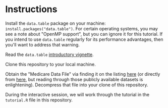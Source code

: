 # Instructions

Install the `data.table` package on your machine: `install.packages("data.table")`. For certain operating systems, you may see a note about "OpenMP support", but you can ignore it for this tutorial. If you intend to use `data.table` regularly for its performance advantages, then you'll want to address that warning.

Read the `data.table` [introductory vignette](https://cran.r-project.org/web/packages/data.table/vignettes/datatable-intro.html).

Clone this repository to your local machine.

Obtain the "Medicare Data File" via finding it on the listing [here](https://github.com/awesomedata/awesome-public-datasets/blob/master/README.rst) (or directly from [here](http://go.cms.gov/19xxPN4), but reading through those publicly available datasets is enlightening). Decompress that file into your clone of this repository.

During the interactive session, we will work through the tutorial in the `tutorial.R` file in this repository.